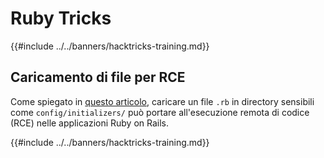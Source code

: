# Ruby Tricks

{{#include ../../banners/hacktricks-training.md}}

## Caricamento di file per RCE

Come spiegato in [questo articolo](https://www.offsec.com/blog/cve-2024-46986/), caricare un file `.rb` in directory sensibili come `config/initializers/` può portare all'esecuzione remota di codice (RCE) nelle applicazioni Ruby on Rails.

{{#include ../../banners/hacktricks-training.md}}
